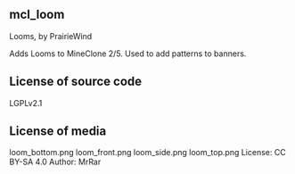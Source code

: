 mcl_loom
--------
Looms, by PrairieWind

Adds Looms to MineClone 2/5. Used to add patterns to banners.

License of source code
----------------------
LGPLv2.1

License of media
----------------

loom_bottom.png
loom_front.png
loom_side.png
loom_top.png
License: CC BY-SA 4.0
Author: MrRar

